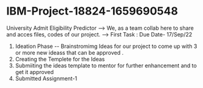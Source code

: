 # IBM-Project-18824-1659690548
University Admit Eligibility Predictor
--> We, as a team collab here to share and acces files, codes of our project.
--> First Task : Due Date- 17/Sep/22
 1. Ideation Phase -- Brainstromimg Ideas for our project to come up with  3 or more new ideass that can be approved .
2. Creating the Templete for the Ideas 
3. Submiiting the ideas template to mentor for further enhancement and to get it approved
4. Submitted Assignment-1 
